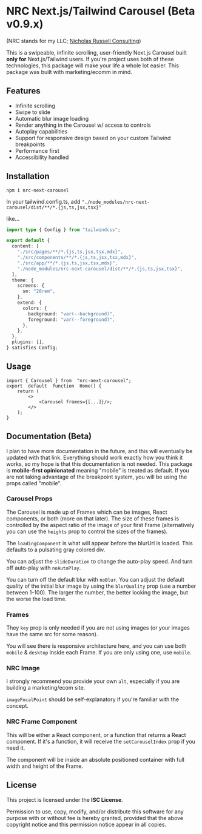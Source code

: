 # NRC Next.js/Tailwind Carousel (Beta v0.9.x)

(NRC stands for my LLC; [Nicholas Russell Consulting](https://www.nicholasrussellconsulting.com/))

This is a swipeable, infinite scrolling, user-friendly Next.js Carousel built **only for** Next.js/Tailwind users. If you're project uses both of these technologies, this package will make your life a whole lot easier. This package was built with marketing/ecomm in mind.

## Features

- Infinite scrolling
- Swipe to slide
- Automatic blur image loading
- Render anything in the Carousel w/ access to controls
- Autoplay capabilities
- Support for responsive design based on your custom Tailwind breakpoints
- Performance first 
- Accessibility handled
  
## Installation

`npm i nrc-next-carousel`

In your tailwind.config.ts, add 
`"./node_modules/nrc-next-carousel/dist/**/*.{js,ts,jsx,tsx}"`

like...

```ts
import type { Config } from "tailwindcss";

export default {
  content: [
    "./src/pages/**/*.{js,ts,jsx,tsx,mdx}",
    "./src/components/**/*.{js,ts,jsx,tsx,mdx}",
    "./src/app/**/*.{js,ts,jsx,tsx,mdx}",
    "./node_modules/nrc-next-carousel/dist/**/*.{js,ts,jsx,tsx}",
  ],
  theme: {
    screens: {
      sm: "28rem",
    },
    extend: {
      colors: {
        background: "var(--background)",
        foreground: "var(--foreground)",
      },
    },
  },
  plugins: [],
} satisfies Config;
```

## Usage

```tsx
import { Carousel } from  "nrc-next-carousel";
export  default  function  Home() {
    return (
        <>
            <Carousel frames={[...]}/>;
        </>
    );
}
```

## Documentation (Beta)
I plan to have more documentation in the future, and this will eventually be updated with that link. Everything should work exactly how you think it works, so my hope is that this documentation is not needed. This package is **mobile-first opinionated** meaning "mobile" is treated as default. If you are not taking advantage of the breakpoint system, you will be using the props called "mobile".

### Carousel Props
The Carousel is made up of Frames which can be images, React components, or both (more on that later). The size of these frames is controlled by the aspect ratio of the image of your first Frame (alternatively you can use the `heights` prop to control the sizes of the frames). 

The `loadingComponent` is what will appear before the blurUrl is loaded. This defaults to a pulsating gray colored div.

You can adjust the `slideDuration` to change the auto-play speed. And turn off auto-play with `noAutoPlay`.

You can turn off the default blur with `noBlur`. You can adjust the default quality of the initial blur image by using the `blurQuality` prop (use a number between 1-100). The larger the number, the better looking the image, but the worse the load time.

### Frames
They `key` prop is only needed if you are not using images (or your images have the same src for some reason). 

You will see there is responsive architecture here, and you can use both `mobile` & `desktop` inside each Frame. If you are only using one, use `mobile`.

### NRC Image
I strongly recommend you provide your own `alt`, especially if you are building a marketing/ecom site.

`imageFocalPoint` should be self-explanatory if you're familiar with the concept.

### NRC Frame Component
This will be either a React component, or a function that returns a React component. If it's a function, it will receive the `setCarouselIndex` prop if you need it.

The component will be inside an absolute positioned container with full width and height of the Frame.


## License

This project is licensed under the **ISC License**.

Permission to use, copy, modify, and/or distribute this software for any purpose with or without fee is hereby granted, provided that the above copyright notice and this permission notice appear in all copies.


